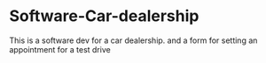 # Software-Car-dealership
This is a software dev for a car dealership. and a form for setting an appointment for a test drive 
